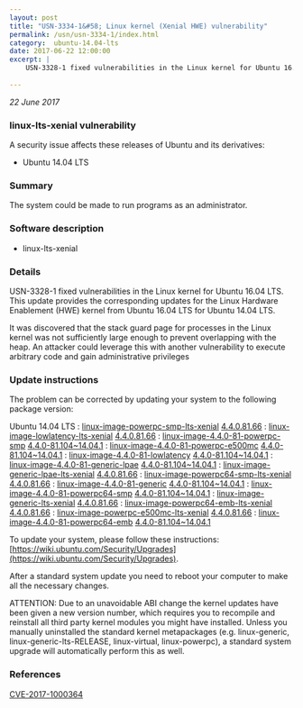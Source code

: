 ```yaml
---
layout: post
title: "USN-3334-1&#58; Linux kernel (Xenial HWE) vulnerability"
permalink: /usn/usn-3334-1/index.html
category:  ubuntu-14.04-lts
date: 2017-06-22 12:00:00
excerpt: |
    USN-3328-1 fixed vulnerabilities in the Linux kernel for Ubuntu 16.04 LTS. This update provides the corresponding updates for the Linux Hardware Enablement (HWE) kernel from Ubuntu 16.04 LTS for Ubuntu 14.04 LTS.
    
--- 
```

 
 

*22 June 2017*

### linux-lts-xenial vulnerability

A security issue affects these releases of Ubuntu and its derivatives:

* Ubuntu 14.04 LTS

### Summary

The system could be made to run programs as an administrator. 

### Software description

* linux-lts-xenial 

### Details

USN-3328-1 fixed vulnerabilities in the Linux kernel for Ubuntu 16.04 LTS. This update provides the corresponding updates for the Linux Hardware Enablement (HWE) kernel from Ubuntu 16.04 LTS for Ubuntu 14.04 LTS.

It was discovered that the stack guard page for processes in the Linux kernel was not sufficiently large enough to prevent overlapping with the heap. An attacker could leverage this with another vulnerability to execute arbitrary code and gain administrative privileges 

### Update instructions

The problem can be corrected by updating your system to the following package version:

Ubuntu 14.04 LTS
 : [linux-image-powerpc-smp-lts-xenial](https://launchpad.net/ubuntu/+source/linux-lts-xenial) <span> [4.4.0.81.66](https://launchpad.net/ubuntu/+source/linux-lts-xenial/4.4.0-81.104~14.04.1) </span> 
 : [linux-image-lowlatency-lts-xenial](https://launchpad.net/ubuntu/+source/linux-lts-xenial) <span> [4.4.0.81.66](https://launchpad.net/ubuntu/+source/linux-lts-xenial/4.4.0-81.104~14.04.1) </span> 
 : [linux-image-4.4.0-81-powerpc-smp](https://launchpad.net/ubuntu/+source/linux-lts-xenial) <span> [4.4.0-81.104~14.04.1](https://launchpad.net/ubuntu/+source/linux-lts-xenial/4.4.0-81.104~14.04.1) </span> 
 : [linux-image-4.4.0-81-powerpc-e500mc](https://launchpad.net/ubuntu/+source/linux-lts-xenial) <span> [4.4.0-81.104~14.04.1](https://launchpad.net/ubuntu/+source/linux-lts-xenial/4.4.0-81.104~14.04.1) </span> 
 : [linux-image-4.4.0-81-lowlatency](https://launchpad.net/ubuntu/+source/linux-lts-xenial) <span> [4.4.0-81.104~14.04.1](https://launchpad.net/ubuntu/+source/linux-lts-xenial/4.4.0-81.104~14.04.1) </span> 
 : [linux-image-4.4.0-81-generic-lpae](https://launchpad.net/ubuntu/+source/linux-lts-xenial) <span> [4.4.0-81.104~14.04.1](https://launchpad.net/ubuntu/+source/linux-lts-xenial/4.4.0-81.104~14.04.1) </span> 
 : [linux-image-generic-lpae-lts-xenial](https://launchpad.net/ubuntu/+source/linux-lts-xenial) <span> [4.4.0.81.66](https://launchpad.net/ubuntu/+source/linux-lts-xenial/4.4.0-81.104~14.04.1) </span> 
 : [linux-image-powerpc64-smp-lts-xenial](https://launchpad.net/ubuntu/+source/linux-lts-xenial) <span> [4.4.0.81.66](https://launchpad.net/ubuntu/+source/linux-lts-xenial/4.4.0-81.104~14.04.1) </span> 
 : [linux-image-4.4.0-81-generic](https://launchpad.net/ubuntu/+source/linux-lts-xenial) <span> [4.4.0-81.104~14.04.1](https://launchpad.net/ubuntu/+source/linux-lts-xenial/4.4.0-81.104~14.04.1) </span> 
 : [linux-image-4.4.0-81-powerpc64-smp](https://launchpad.net/ubuntu/+source/linux-lts-xenial) <span> [4.4.0-81.104~14.04.1](https://launchpad.net/ubuntu/+source/linux-lts-xenial/4.4.0-81.104~14.04.1) </span> 
 : [linux-image-generic-lts-xenial](https://launchpad.net/ubuntu/+source/linux-lts-xenial) <span> [4.4.0.81.66](https://launchpad.net/ubuntu/+source/linux-lts-xenial/4.4.0-81.104~14.04.1) </span> 
 : [linux-image-powerpc64-emb-lts-xenial](https://launchpad.net/ubuntu/+source/linux-lts-xenial) <span> [4.4.0.81.66](https://launchpad.net/ubuntu/+source/linux-lts-xenial/4.4.0-81.104~14.04.1) </span> 
 : [linux-image-powerpc-e500mc-lts-xenial](https://launchpad.net/ubuntu/+source/linux-lts-xenial) <span> [4.4.0.81.66](https://launchpad.net/ubuntu/+source/linux-lts-xenial/4.4.0-81.104~14.04.1) </span> 
 : [linux-image-4.4.0-81-powerpc64-emb](https://launchpad.net/ubuntu/+source/linux-lts-xenial) <span> [4.4.0-81.104~14.04.1](https://launchpad.net/ubuntu/+source/linux-lts-xenial/4.4.0-81.104~14.04.1) </span> 

To update your system, please follow these instructions: [https://wiki.ubuntu.com/Security/Upgrades](https://wiki.ubuntu.com/Security/Upgrades).

After a standard system update you need to reboot your computer to make all the necessary changes.

ATTENTION: Due to an unavoidable ABI change the kernel updates have been given a new version number, which requires you to recompile and reinstall all third party kernel modules you might have installed. Unless you manually uninstalled the standard kernel metapackages (e.g. linux-generic, linux-generic-lts-RELEASE, linux-virtual, linux-powerpc), a standard system upgrade will automatically perform this as well. 

### References

 
 [CVE-2017-1000364](http://people.ubuntu.com/~ubuntu-security/cve/CVE-2017-1000364)
 

